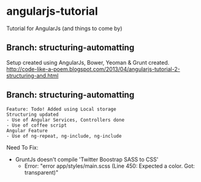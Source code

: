 angularjs-tutorial
==================

Tutorial for AngularJs (and things to come by)


Branch: structuring-automatting
---------------------------------
Setup created using AngularJs, Bower, Yeoman & Grunt created.
http://code-like-a-poem.blogspot.com/2013/04/angularjs-tutorial-2-structuring-and.html

Branch: structuring-automatting
---------------------------------
	Feature: Todo! Added using Local storage
    Structuring updated
    - Use of Angular Services, Controllers done
    - Use of coffee script
    Angular Feature
    - Use of ng-repeat, ng-include, ng-include

Need To Fix:
- GruntJs doesn't compile 'Twitter Boostrap SASS to CSS'
	- Error: "error app/styles/main.scss (Line 450: Expected a color. Got: transparent)"